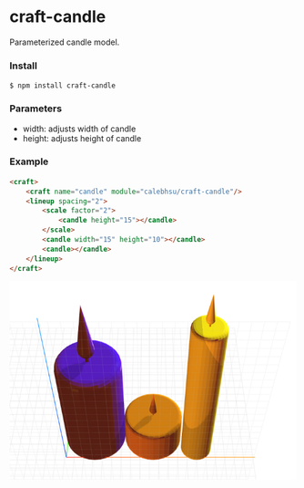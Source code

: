 # craft-candle

Parameterized candle model.

### Install
	$ npm install craft-candle

### Parameters
- width: adjusts width of candle
- height: adjusts height of candle

### Example
```html
<craft>
	<craft name="candle" module="calebhsu/craft-candle"/>
	<lineup spacing="2">
		<scale factor="2">
			<candle height="15"></candle>
		</scale>
		<candle width="15" height="10"></candle>
		<candle></candle>
	</lineup>
</craft>
```

![example](example.png)